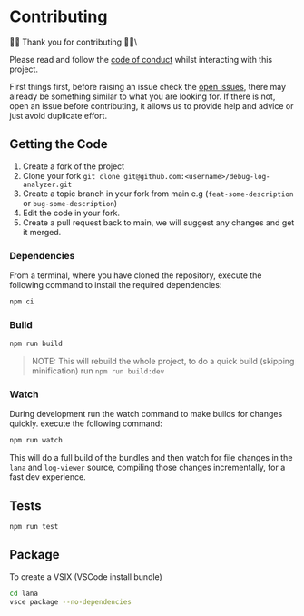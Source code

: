 # Contributing

🎉🥳 Thank you for contributing 🥳🎉\

Please read and follow the [code of conduct](./CODE_OF_CONTDUCT) whilst interacting with this project.

First things first, before raising an issue check the [open issues](https://github.com/financialforcedev/debug-log-analyzer/issues), there may already be something similar to what you are looking for.
If there is not, open an issue before contributing, it allows us to provide help and advice or just avoid duplicate effort.

## Getting the Code

1. Create a fork of the project
2. Clone your fork `git clone git@github.com:<username>/debug-log-analyzer.git`
3. Create a topic branch in your fork from main e.g (`feat-some-description` or `bug-some-description`)
4. Edit the code in your fork.
5. Create a pull request back to main, we will suggest any changes and get it merged.

### Dependencies

From a terminal, where you have cloned the repository, execute the following command to install the required dependencies:

```zsh
npm ci
```

### Build

```zsh
npm run build
```

> NOTE: This will rebuild the whole project, to do a quick build (skipping minification) run `npm run build:dev`

### Watch

During development run the watch command to make builds for changes quickly. execute the following command:

```zsh
npm run watch
```

This will do a full build of the bundles and then watch for file changes in the `lana` and `log-viewer` source, compiling those changes incrementally, for a fast dev experience.

## Tests

```zsh
npm run test
```

## Package

To create a VSIX (VSCode install bundle)

```zsh
cd lana
vsce package --no-dependencies
```
